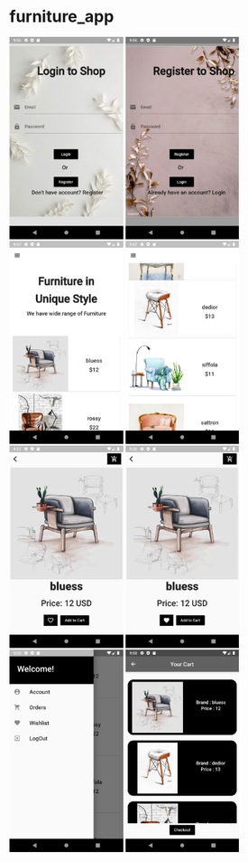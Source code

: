 # furniture_app



<div class ="row">
  <div class="column">
    <img src = "screenshots/1.png" width = 40% height=40%>
     <img src = "screenshots/2.png" width = 40% height=40%>
    <img src = "screenshots/3.png" width = 40% height=40%>
     <img src = "screenshots/4.png" width = 40% height=40%>
  </div>
  </div>
  
  
<div class ="row">
  <div class="column">
    <img src = "screenshots/5.png" width = 40% height=40%>
     <img src = "screenshots/6.png" width = 40% height=40%>
    <img src = "screenshots/7.png" width = 40% height=40%>
     <img src = "screenshots/8.png" width = 40% height=40%>
  </div>
  </div>
